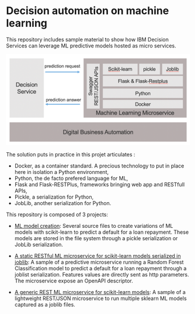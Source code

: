 # Decision automation on machine learning

This repository includes sample material to show how IBM Decision Services can leverage ML predictive models hosted as micro services.

![Flow](docs/images/ML_microservice_architecture.png "ML microservice stack")

The solution puts in practice in this projet articulates :
- Docker, as a container standard. A precious technology to put in place here in isolation a Python environment,
- Python, the de facto prefered language for ML,
- Flask and Flask-RESTPlus, frameworks bringing web app and RESTfull APIs,
- Pickle, a serialization for Python,
- JobLib, another serialization for Python.

This repository is composed of 3 projects:
- [ML model creation](ml-model-creation/README.md): Several source files to create variations of ML models with scikit-learn to predict a default for a loan repayment. These models are stored in the file system through a pickle serialization or JobLib serialization.

- [A static RESTful ML microservice for scikit-learn models serialized in joblib](ml-model-static-hosting/README.md): A sample of a predictive microservice running a Random Forest Classification model to predict a default for a loan repayment through a joblist serialization. Features values are directly sent as http parameters. The microservice expose an OpenAPI descriptor.

- [A generic REST ML microservice for scikit-learn models](ml-model-dynamic-hosting/README.md): A sample of a lightweight REST/JSON microservice to run multiple sklearn ML models captured as a joblib files.


